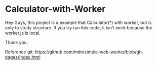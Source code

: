 # Calculator-with-Worker

Hey Guys, this project is a example that Calculator(*) with worker, but is only to study structure.
If you try run this code, it isn't work because the worker.js is local.

Thank you.

Reference git: https://github.com/mdn/simple-web-worker/blob/gh-pages/index.html
